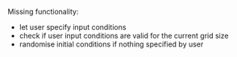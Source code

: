 Missing functionality:

* let user specify input conditions
* check if user input conditions are valid for the current grid size
* randomise initial conditions if nothing specified by user
